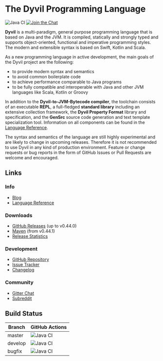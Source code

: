 # The Dyvil Programming Language

![Java CI](https://github.com/Dyvil/Dyvil/workflows/Java%20CI/badge.svg)
[![Join the Chat](https://badges.gitter.im/Join%20Chat.svg)](https://gitter.im/Clashsoft/Dyvil?utm_source=badge&utm_medium=badge&utm_campaign=pr-badge&utm_content=badge)

**Dyvil** is a multi-paradigm, general purpose programming language that is based on Java and the JVM.
It is compiled, statically and strongly typed and supports object-oriented, functional and imperative
programming styles. The modern and extensible syntax is based on Swift, Kotlin and Scala.

As a new programming language in active development, the main goals of the Dyvil project are the following:

- to provide modern syntax and semantics
- to avoid common boilerplate code
- to achieve performance comparable to Java programs
- to be fully compatible and interoperable with Java and other JVM languages like Scala, Kotlin or Groovy

In addition to the **Dyvil-to-JVM-Bytecode compiler**, the toolchain consists of an executable **REPL**, a full-fledged
**standard library** including an extensive collection framework, the **Dyvil Property Format** library and
specification, and the **GenSrc** source code generation and text template specialization tool. Information on all
components can be found in the [Language Reference][1].

The syntax and semantics of the language are still highly experimental and are likely to change in upcoming
releases. Therefore it is not recommended to use Dyvil in any kind of production environment.
Feature or change requests or bug reports in the form of GitHub Issues or Pull Requests are welcome and encouraged.

## Links

### Info

- [Blog](http://dyvil.github.io/)
- [Language Reference][1]

### Downloads

- [GitHub Releases](https://github.com/Dyvil/Dyvil/releases) (up to v0.44.0)
- [Maven](https://mvnrepository.com/artifact/org.dyvil) (from v0.44.1)
- [Release Statistics](https://docs.google.com/spreadsheets/d/13imk47mUlV9nbi2fsGAXuUr1f3cOdWhTyi_AoKlIgqA/edit?usp=sharing)

### Development

- [GitHub Repository](https://github.com/Dyvil/Dyvil)
- [Issue Tracker](https://github.com/Dyvil/Dyvil/issues)
- [Changelog](https://github.com/Dyvil/Dyvil/releases)

### Community

- [Gitter Chat](https://gitter.im/Clashsoft/Dyvil)
- [Subreddit](https://www.reddit.com/r/Dyvil/)

[1]: https://dyvil.gitbooks.io/dyvil-language-reference/content/

## Build Status

| Branch | GitHub Actions | 
|--------|----------------|
| master | ![Java CI](https://github.com/Dyvil/Dyvil/workflows/Java%20CI/badge.svg?branch=master) |
| develop | ![Java CI](https://github.com/Dyvil/Dyvil/workflows/Java%20CI/badge.svg?branch=develop) |
| bugfix | ![Java CI](https://github.com/Dyvil/Dyvil/workflows/Java%20CI/badge.svg?branch=bugfix) |

